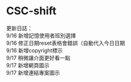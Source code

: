 # CSC-shift


更新日誌：<br>
9/16 新增記憶使用者班別選擇<br>
9/16 修正日期reset表格會錯誤（自動代入今日日期<br>
9/16 新增copyright標示<br>
9/17 稍微讓介面更好看一點<br>
9/17 新增網頁圖示<br>
9/17 新增連結專案圖示<br>